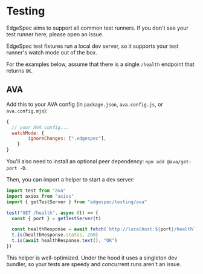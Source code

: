 # Testing

EdgeSpec aims to support all common test runners. If you don't see your test runner here, please open an issue.

EdgeSpec test fixtures run a local dev server, so it supports your test runner's watch mode out of the box.

For the examples below, assume that there is a single `/health` endpoint that returns `OK`.

## AVA

Add this to your AVA config (in `package.json`, `ava.config.js`, or `ava.config.mjs`):

```js
{
  // your AVA config...
  watchMode: {
		ignoreChanges: [".edgespec"],
	}
}
```

You'll also need to install an optional peer dependency: `npm add @ava/get-port -D`.

Then, you can import a helper to start a dev server:

```typescript
import test from "ava"
import axios from "axios"
import { getTestServer } from "edgespec/testing/ava"

test("GET /health", async (t) => {
  const { port } = getTestServer(t)

  const healthResponse = await fetch(`http://localhost:${port}/health`)
  t.is(healthResponse.status, 200)
  t.is(await healthResponse.text(), "OK")
})
```

This helper is well-optimized. Under the hood it uses a singleton dev bundler, so your tests are speedy and concurrent runs aren't an issue.
